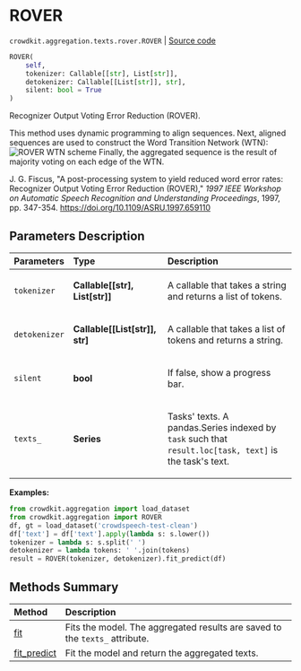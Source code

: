 # ROVER
`crowdkit.aggregation.texts.rover.ROVER` | [Source code](https://github.com/Toloka/crowd-kit/blob/v1.1.0/crowdkit/aggregation/texts/rover.py#L31)

```python
ROVER(
    self,
    tokenizer: Callable[[str], List[str]],
    detokenizer: Callable[[List[str]], str],
    silent: bool = True
)
```

Recognizer Output Voting Error Reduction (ROVER).


This method uses dynamic programming to align sequences. Next, aligned sequences are used
to construct the Word Transition Network (WTN):
![ROVER WTN scheme](https://tlk.s3.yandex.net/crowd-kit/docs/rover.png)
Finally, the aggregated sequence is the result of majority voting on each edge of the WTN.

J. G. Fiscus,
"A post-processing system to yield reduced word error rates: Recognizer Output Voting Error Reduction (ROVER),"
*1997 IEEE Workshop on Automatic Speech Recognition and Understanding Proceedings*, 1997, pp. 347-354.
<https://doi.org/10.1109/ASRU.1997.659110>

## Parameters Description

| Parameters | Type | Description |
| :----------| :----| :-----------|
`tokenizer`|**Callable\[\[str\], List\[str\]\]**|<p>A callable that takes a string and returns a list of tokens.</p>
`detokenizer`|**Callable\[\[List\[str\]\], str\]**|<p>A callable that takes a list of tokens and returns a string.</p>
`silent`|**bool**|<p>If false, show a progress bar.</p>
`texts_`|**Series**|<p>Tasks&#x27; texts. A pandas.Series indexed by `task` such that `result.loc[task, text]` is the task&#x27;s text.</p>

**Examples:**


```python
from crowdkit.aggregation import load_dataset
from crowdkit.aggregation import ROVER
df, gt = load_dataset('crowdspeech-test-clean')
df['text'] = df['text'].apply(lambda s: s.lower())
tokenizer = lambda s: s.split(' ')
detokenizer = lambda tokens: ' '.join(tokens)
result = ROVER(tokenizer, detokenizer).fit_predict(df)
```
## Methods Summary

| Method | Description |
| :------| :-----------|
[fit](crowdkit.aggregation.texts.rover.ROVER.fit.md)| Fits the model. The aggregated results are saved to the `texts_` attribute.
[fit_predict](crowdkit.aggregation.texts.rover.ROVER.fit_predict.md)| Fit the model and return the aggregated texts.
